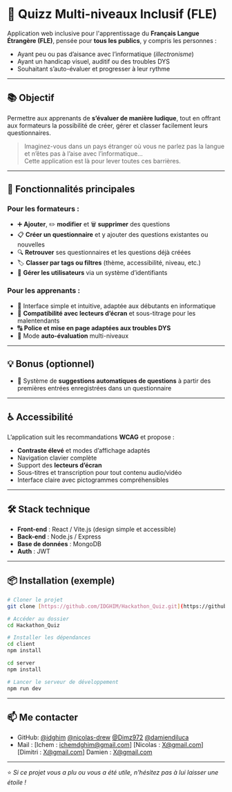 # 🎯 Quizz Multi-niveaux Inclusif (FLE)

Application web inclusive pour l'apprentissage du **Français Langue Étrangère (FLE)**, pensée pour **tous les publics**, y compris les personnes :
- Ayant peu ou pas d’aisance avec l’informatique (*illectronisme*)
- Ayant un handicap visuel, auditif ou des troubles DYS
- Souhaitant s’auto-évaluer et progresser à leur rythme

---

## 📚 Objectif

Permettre aux apprenants de **s’évaluer de manière ludique**, tout en offrant aux formateurs la possibilité de créer, gérer et classer facilement leurs questionnaires.

> Imaginez-vous dans un pays étranger où vous ne parlez pas la langue et n’êtes pas à l’aise avec l’informatique…  
> Cette application est là pour lever toutes ces barrières.

---

## 🚀 Fonctionnalités principales

### Pour les formateurs :
- ➕ **Ajouter**, ✏️ **modifier** et 🗑️ **supprimer** des questions
- 📋 **Créer un questionnaire** et y ajouter des questions existantes ou nouvelles
- 🔍 **Retrouver** ses questionnaires et les questions déjà créées
- 🏷️ **Classer par tags ou filtres** (thème, accessibilité, niveau, etc.)
- 🔑 **Gérer les utilisateurs** via un système d’identifiants

### Pour les apprenants :
- 🌈 Interface simple et intuitive, adaptée aux débutants en informatique
- 🦻 **Compatibilité avec lecteurs d’écran** et sous-titrage pour les malentendants
- 🔠 **Police et mise en page adaptées aux troubles DYS**
- 🎯 Mode **auto-évaluation** multi-niveaux

---

## 💡 Bonus (optionnel)
- 🤖 Système de **suggestions automatiques de questions** à partir des premières entrées enregistrées dans un questionnaire

---

## ♿ Accessibilité
L’application suit les recommandations **WCAG** et propose :
- **Contraste élevé** et modes d’affichage adaptés
- Navigation clavier complète
- Support des **lecteurs d’écran**
- Sous-titres et transcription pour tout contenu audio/vidéo
- Interface claire avec pictogrammes compréhensibles

---

## 🛠️ Stack technique
- **Front-end** : React / Vite.js (design simple et accessible)
- **Back-end** : Node.js / Express
- **Base de données** : MongoDB 
- **Auth** : JWT 

---

## 📦 Installation (exemple)
```bash
# Cloner le projet
git clone [https://github.com/IDGHIM/Hackathon_Quiz.git](https://github.com/IDGHIM/Hackathon_Quiz.git)

# Accéder au dossier
cd Hackathon_Quiz

# Installer les dépendances
cd client
npm install

cd server
npm install

# Lancer le serveur de développement
npm run dev
```
---

## 📫 Me contacter

- GitHub: [@idghim](https://github.com/idghim) [@nicolas-drew](https://github.com/nicolas-drew) [@Dimz972](https://github.com/Dimz972) [@damiendiluca](https://github.com/damiendiluca) 
- Mail : [Ichem : ichemdghim@gmail.com] [Nicolas : X@gmail.com] [Dimitri : X@gmail.com] Damien : X@gmail.com

---

⭐ *Si ce projet vous a plu ou vous a été utile, n'hésitez pas à lui laisser une étoile !*
